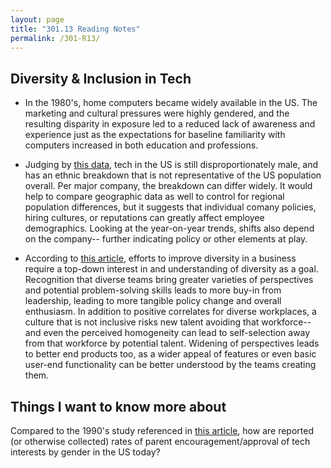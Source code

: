 ```yaml
---
layout: page
title: "301.13 Reading Notes"
permalink: /301-R13/
---
```


## Diversity & Inclusion in Tech

* In the 1980's, home computers became widely available in the US. The marketing and cultural pressures were highly gendered, and the resulting disparity in exposure led to a reduced lack of awareness and experience just as the expectations for baseline familiarity with computers increased in both education and professions.

* Judging by [this data](https://informationisbeautiful.net/visualizations/diversity-in-tech/), tech in the US is still disproportionately male, and has an ethnic breakdown that is not representative of the US population overall. Per major company, the breakdown can differ widely. It would help to compare geographic data as well to control for regional population differences, but it suggests that individual comany policies, hiring cultures, or reputations can greatly affect employee demographics. Looking at the year-on-year trends, shifts also depend on the company-- further indicating policy or other elements at play.

* According to [this article](https://www.usatoday.com/story/tech/columnist/2015/07/21/why-diversity-matters-your-tech-company/30419871/), efforts to improve diversity in a business require a top-down interest in and understanding of diversity as a goal. Recognition that diverse teams bring greater varieties of perspectives and potential problem-solving skills leads to more buy-in from leadership, leading to more tangible policy change and overall enthusiasm. In addition to positive correlates for diverse workplaces, a culture that is not inclusive risks new talent avoiding that workforce-- and even the perceived homogeneity can lead to self-selection away from that workforce by potential talent. Widening of perspectives leads to better end products too, as a wider appeal of features or even basic user-end functionality can be better understood by the teams creating them.

## Things I want to know more about

Compared to the 1990's study referenced in [this article](https://www.npr.org/sections/money/2014/10/21/357629765/when-women-stopped-coding), how are reported (or otherwise collected) rates of parent encouragement/approval of tech interests by gender in the US today?
